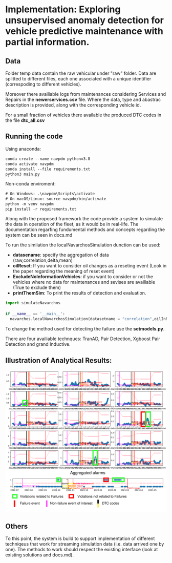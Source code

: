 # Implementation: Exploring unsupervised anomaly detection for vehicle predictive maintenance with partial information.

## Data

Folder temp data contain the raw vehicular under "raw" folder. Data are splitted to different files, each one associated with a unique identifier (correspoding to different vehicles).

Moreover there availiable logs from maintenances considering Services and Repairs in the **newerservices.csv** file. Where the data, type and abastrac description is provided, along with the corresponding vehicle id.

For a small fraction of vehicles there available the produced DTC codes in the file **dtc_all.csv**

## Running the code

Using anaconda:
```
conda create --name navpdm python=3.8
conda activate navpdm
conda install --file requirements.txt
python3 main.py
```

Non-conda enviroment:
```
# On Windows: .\navpdm\Scripts\activate
# On macOS/Linux: source navpdm/bin/activate
python -m venv navpdm
pip install -r requirements.txt
```


Along with the proposed framework the code provide a system to simulate the data in operation of the fleet, as it would be in real-life. 
The documentation regarfing fundumental methods and concepts regarding the system can be seen in docs.md

To run the similation the localNavarchosSimulation dunction can be used:

 - **datasename**: specify the aggregation of data (raw,correlation,delta,mean)
 - **oilReset**: If you want to consider oil changes as a reseting event (Look in the paper regarding the meaning of reset event)
 - **ExcludeNoInformationVehicles**: if you want to consider or not the vehicles where no data for maintenances and sevises are availiable (True to exclude them)
 - **printThemSim**: To print the results of detection and evaluation.


```python
import simulateNavarchos

if __name__ == '__main__':
  navarchos.localNavarchosSimulation(datasetname = "correlation",oilInReset=False,ExcludeNoInformationVehicles=True,printThemSim

```
To change the method used for detecting the failure use the **setmodels.py**.

There are four availiable technques: TranAD, Pair Detection, Xgboost Pair Detection and grand Inductive. 

## Illustration of Analytical Results:

![Alt Text](/images/vehicleCorrelationResults.png)


## Others

To this point, the system is build to support implementation of different techniqeus that work for streaming simulation data (i.e. data arrived one by one). The methods to work should respect the existing interface (look at existing solutions and docs.md).

